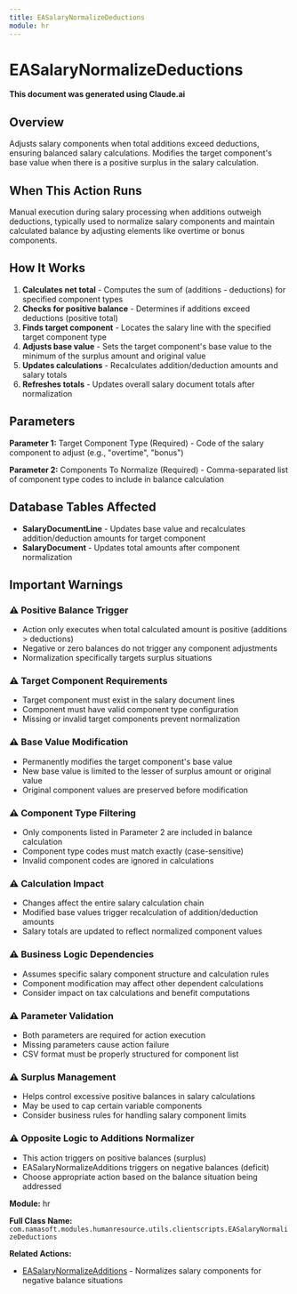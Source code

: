 ```yaml
---
title: EASalaryNormalizeDeductions
module: hr
---
```



<div class='entity-flows'>

# EASalaryNormalizeDeductions

**This document was generated using Claude.ai**

## Overview

Adjusts salary components when total additions exceed deductions, ensuring balanced salary calculations. Modifies the target component's base value when there is a positive surplus in the salary calculation.

## When This Action Runs

Manual execution during salary processing when additions outweigh deductions, typically used to normalize salary components and maintain calculated balance by adjusting elements like overtime or bonus components.

## How It Works

1. **Calculates net total** - Computes the sum of (additions - deductions) for specified component types
2. **Checks for positive balance** - Determines if additions exceed deductions (positive total)
3. **Finds target component** - Locates the salary line with the specified target component type
4. **Adjusts base value** - Sets the target component's base value to the minimum of the surplus amount and original value
5. **Updates calculations** - Recalculates addition/deduction amounts and salary totals
6. **Refreshes totals** - Updates overall salary document totals after normalization

## Parameters

**Parameter 1:** Target Component Type (Required) - Code of the salary component to adjust (e.g., "overtime", "bonus")

**Parameter 2:** Components To Normalize (Required) - Comma-separated list of component type codes to include in balance calculation

## Database Tables Affected

- **SalaryDocumentLine** - Updates base value and recalculates addition/deduction amounts for target component
- **SalaryDocument** - Updates total amounts after component normalization

## Important Warnings

### ⚠️ Positive Balance Trigger
- Action only executes when total calculated amount is positive (additions > deductions)
- Negative or zero balances do not trigger any component adjustments
- Normalization specifically targets surplus situations

### ⚠️ Target Component Requirements
- Target component must exist in the salary document lines
- Component must have valid component type configuration
- Missing or invalid target components prevent normalization

### ⚠️ Base Value Modification
- Permanently modifies the target component's base value
- New base value is limited to the lesser of surplus amount or original value
- Original component values are preserved before modification

### ⚠️ Component Type Filtering
- Only components listed in Parameter 2 are included in balance calculation
- Component type codes must match exactly (case-sensitive)
- Invalid component codes are ignored in calculations

### ⚠️ Calculation Impact
- Changes affect the entire salary calculation chain
- Modified base values trigger recalculation of addition/deduction amounts
- Salary totals are updated to reflect normalized component values

### ⚠️ Business Logic Dependencies
- Assumes specific salary component structure and calculation rules
- Component modification may affect other dependent calculations
- Consider impact on tax calculations and benefit computations

### ⚠️ Parameter Validation
- Both parameters are required for action execution
- Missing parameters cause action failure
- CSV format must be properly structured for component list

### ⚠️ Surplus Management
- Helps control excessive positive balances in salary calculations
- May be used to cap certain variable components
- Consider business rules for handling salary component limits

### ⚠️ Opposite Logic to Additions Normalizer
- This action triggers on positive balances (surplus)
- EASalaryNormalizeAdditions triggers on negative balances (deficit)
- Choose appropriate action based on the balance situation being addressed

**Module:** hr

**Full Class Name:** `com.namasoft.modules.humanresource.utils.clientscripts.EASalaryNormalizeDeductions`

**Related Actions:**
- [EASalaryNormalizeAdditions](EASalaryNormalizeAdditions.md) - Normalizes salary components for negative balance situations


</div>